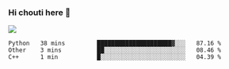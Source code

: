 ### Hi chouti here 👋

![](https://github-readme-stats.vercel.app/api?username=l0nl1f3)

<!--START_SECTION:waka-->
```text
Python   38 mins         █████████████████████▓░░░   87.16 % 
Other    3 mins          ██░░░░░░░░░░░░░░░░░░░░░░░   08.46 % 
C++      1 min           █░░░░░░░░░░░░░░░░░░░░░░░░   04.39 % 
```
<!--END_SECTION:waka-->

<!--
**l0nl1f3/l0nl1f3** is a ✨ _special_ ✨ repository because its `README.md` (this file) appears on your GitHub profile.

Here are some ideas to get you started:

- 🔭 I’m currently working on ...
- 🌱 I’m currently learning ...
- 👯 I’m looking to collaborate on ...
- 🤔 I’m looking for help with ...
- 💬 Ask me about ...
- 📫 How to reach me: ...
- 😄 Pronouns: ...
- ⚡ Fun fact: ...
-->
